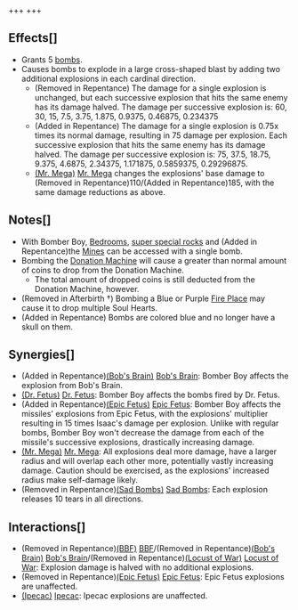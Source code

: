 +++
+++

Effects[]
---------


* Grants 5 [bombs](/wiki/Bomb "Bomb").
* Causes bombs to explode in a large cross-shaped blast by adding two additional explosions in each cardinal direction.
	+ (Removed in Repentance) The damage for a single explosion is unchanged, but each successive explosion that hits the same enemy has its damage halved. The damage per successive explosion is: 60, 30, 15, 7.5, 3.75, 1.875, 0.9375, 0.46875, 0.234375
	+ (Added in Repentance) The damage for a single explosion is 0.75x times its normal damage, resulting in 75 damage per explosion. Each successive explosion that hits the same enemy has its damage halved. The damage per successive explosion is: 75, 37.5, 18.75, 9.375, 4.6875, 2.34375, 1.171875, 0.5859375, 0.29296875.
	+ [(Mr. Mega)](/wiki/Mr._Mega "Mr. Mega") [Mr. Mega](/wiki/Mr._Mega "Mr. Mega") changes the explosions' base damage to (Removed in Repentance)110/(Added in Repentance)185, with the same damage reductions as above.


Notes[]
-------


* With Bomber Boy, [Bedrooms](/wiki/Bedroom "Bedroom"), [super special rocks](/wiki/Super_special_rock "Super special rock") and (Added in Repentance)the [Mines](/wiki/Mines "Mines") can be accessed with a single bomb.
* Bombing the [Donation Machine](/wiki/Donation_Machine "Donation Machine") will cause a greater than normal amount of coins to drop from the Donation Machine.
	+ The total amount of dropped coins is still deducted from the Donation Machine, however.
* (Removed in Afterbirth †) Bombing a Blue or Purple [Fire Place](/wiki/Fire_Place "Fire Place") may cause it to drop multiple Soul Hearts.
* (Added in Repentance) Bombs are colored blue and no longer have a skull on them.


Synergies[]
-----------


* (Added in Repentance)[(Bob's Brain)](/wiki/Bob%27s_Brain "Bob's Brain") [Bob's Brain](/wiki/Bob%27s_Brain "Bob's Brain"): Bomber Boy affects the explosion from Bob's Brain.
* [(Dr. Fetus)](/wiki/Dr._Fetus "Dr. Fetus") [Dr. Fetus](/wiki/Dr._Fetus "Dr. Fetus"): Bomber Boy affects the bombs fired by Dr. Fetus.
* (Added in Repentance)[(Epic Fetus)](/wiki/Epic_Fetus "Epic Fetus") [Epic Fetus](/wiki/Epic_Fetus "Epic Fetus"): Bomber Boy affects the missiles' explosions from Epic Fetus, with the explosions' multiplier resulting in 15 times Isaac's damage per explosion. Unlike with regular bombs, Bomber Boy won't decrease the damage from each of the missile's successive explosions, drastically increasing damage.
* [(Mr. Mega)](/wiki/Mr._Mega "Mr. Mega") [Mr. Mega](/wiki/Mr._Mega "Mr. Mega"): All explosions deal more damage, have a larger radius and will overlap each other more, potentially vastly increasing damage. Caution should be exercised, as the explosions' increased radius make self-damage likely.
* (Removed in Repentance)[(Sad Bombs)](/wiki/Sad_Bombs "Sad Bombs") [Sad Bombs](/wiki/Sad_Bombs "Sad Bombs"): Each explosion releases 10 tears in all directions.


Interactions[]
--------------


* (Removed in Repentance)[(BBF)](/wiki/BBF "BBF") [BBF](/wiki/BBF "BBF")/(Removed in Repentance)[(Bob's Brain)](/wiki/Bob%27s_Brain "Bob's Brain") [Bob's Brain](/wiki/Bob%27s_Brain "Bob's Brain")/(Removed in Repentance)[(Locust of War)](/wiki/Locust_of_War "Locust of War") [Locust of War](/wiki/Locust_of_War "Locust of War"): Explosion damage is halved with no additional explosions.
* (Removed in Repentance)[(Epic Fetus)](/wiki/Epic_Fetus "Epic Fetus") [Epic Fetus](/wiki/Epic_Fetus "Epic Fetus"): Epic Fetus explosions are unaffected.
* [(Ipecac)](/wiki/Ipecac "Ipecac") [Ipecac](/wiki/Ipecac "Ipecac"): Ipecac explosions are unaffected.


